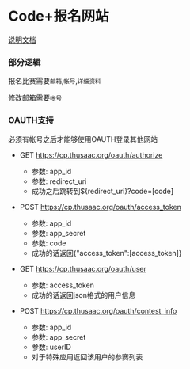 # Code+报名网站

[说明文档](DOC.md)

### 部分逻辑

报名比赛需要`邮箱`,`帐号`,`详细资料`

修改邮箱需要`帐号`

### OAUTH支持

必须有帐号之后才能够使用OAUTH登录其他网站

* GET https://cp.thusaac.org/oauth/authorize
    * 参数: app_id
    * 参数: redirect_uri
    * 成功之后跳转到${redirect_uri}?code=[code]

* POST https://cp.thusaac.org/oauth/access_token
    * 参数: app_id
    * 参数: app_secret
    * 参数: code
    * 成功的话返回{"access_token":[access_token]}

* GET https://cp.thusaac.org/oauth/user
    * 参数: access_token
    * 成功的话返回json格式的用户信息

* POST https://cp.thusaac.org/oauth/contest_info
    * 参数: app_id
    * 参数: app_secret
    * 参数: userID
    * 对于特殊应用返回该用户的参赛列表
